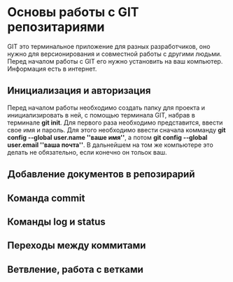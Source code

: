 # Основы работы с GIT репозитариями

GIT это терминальное приложение для разных разработчиков, оно нужно для версионирования и совместной работы с другими людьми.
Перед началом работы с GIT его нужно установить на ваш компьютер. Информация есть в интернет.

## Инициализация и авторизация

Перед началом работы необходимо создать папку для проекта и инициализировать в ней, с помощью терминала GIT, набрав в терминале **git init**. Для первого раза необходимо представится, ввести свое имя и пароль. Для этого необходимо ввести сначала комманду **git config --global user.name ''ваше имя''**, а потом **git config --global user.email ''ваша почта''**. В дальнейшем на том же компьютере это делать не обязательно, если конечно он тольок ваш.

## Добавление документов в репозирарий

## Команда commit 

## Команды log и status

## Переходы между коммитами

## Ветвление, работа с ветками